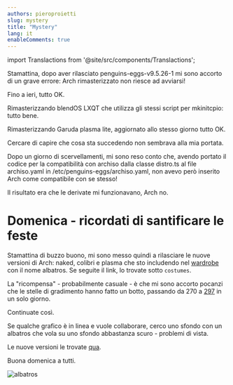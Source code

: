 ```yaml
---
authors: pieroproietti
slug: mystery
title: "Mystery"
lang: it
enableComments: true
---
```


import Translactions from '@site/src/components/Translactions';

<Translactions />

Stamattina, dopo aver rilasciato penguins-eggs-v9.5.26-1 mi sono accorto di un grave errore: Arch rimasterizzato non riesce ad avviarsi!

Fino a ieri, tutto OK.

Rimasterizzando blendOS LXQT che utilizza gli stessi script per mkinitcpio: tutto bene.

Rimasterizzando Garuda plasma lite, aggiornato allo stesso giorno tutto OK.


Cercare di capire che cosa sta succedendo non sembrava alla mia portata.

Dopo un giorno di scervellamenti, mi sono reso conto che, avendo portato il codice per la compatibilità con archiso dalla classe distro.ts al file archiso.yaml in /etc/penguins-eggs/archiso.yaml, non avevo però inserito Arch come compatibile con se stesso!

Il risultato era che le derivate mi funzionavano, Arch no.

# Domenica - ricordati di santificare le feste

Stamattina di buzzo buono, mi sono messo quindi a rilasciare le nuove versioni di Arch: naked, colibri e plasma che sto includendo nel [wardrobe](https://github.com/pieroproietti/penguins-wardrobe) con il nome albatros. Se seguite il link, lo trovate sotto `costumes`.

La "ricompensa" - probabilmente casuale - è che mi sono accorto pocanzi che le stelle di gradimento hanno fatto un botto, passando da 270 a [297](https://github.com/pieroproietti/penguins-eggs/stargazers) in un solo giorno. 

Continuate così.

Se qualche grafico è in linea e vuole collaborare, cerco uno sfondo con un albatros che vola su uno sfondo abbastanza scuro - problemi di vista.

Le nuove versioni le trovate [qua](https://sourceforge.net/projects/penguins-eggs/files/ISOS/arch/).

Buona domenica a tutti.

![albatros](https://it.wikipedia.org/wiki/Diomedea_exulans#/media/File:Diomedea_exulans_in_flight_-_SE_Tasmania.jpg)
